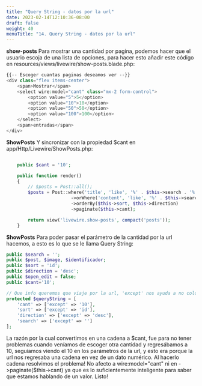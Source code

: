 ```yaml
---
title: "Query String - datos por la url"
date: 2023-02-14T12:10:36-08:00
draft: false
weight: 40
menuTitle: "14. Query String - datos por la url"
---
```


**show-posts**
Para mostrar una cantidad por pagina, podemos hacer que el usuario escoja de una lista de opciones, para hacer esto añadir este código en  resources/views/livewire/show-posts.blade.php:
```php
{{-- Escoger cuantas paginas deseamos ver --}}
<div class="flex items-center">
    <span>Mostrar</span>
    <select wire:model="cant" class="mx-2 form-control">
        <option value="5">5</option>
        <option value="10">10</option>
        <option value="50">50</option>
        <option value="100">100</option>
    </select>
    <span>entradas</span>
</div> 
``` 

**ShowPosts**
Y sincronizar con la propiedad $cant en app/Http/Livewire/ShowPosts.php:
```php

    public $cant = '10';

    public function render()
    {
        // $posts = Post::all();
        $posts = Post::where('title', 'like', '%' . $this->search . '%')
                        ->orWhere('content', 'like', '%' . $this->search . '%')
                        ->orderBy($this->sort, $this->direction)
                        ->paginate($this->cant);

        return view('livewire.show-posts', compact('posts'));
    }
```

**ShowPosts**
Para poder pasar el parámetro de la cantidad por la url hacemos, a esto es lo que se le llama Query String:
```php
public $search = '';
public $post, $image, $identificador;
public $sort = 'id';
public $direction = 'desc';
public $open_edit = false;
public $cant='10';

// Que info queremos que viaje por la url, 'except' nos ayuda a no colocar ciertos valores en la url
protected $queryString = [
    'cant' => ['except' => '10'],
    'sort' => ['except' => 'id'],
    'direction' => ['except' => 'desc'],
    'search' => ['except' => '']
]; 
``` 
La razón por la cual convertimos en una cadena a $cant, fue para no tener problemas cuando veníamos de escoger otra cantidad y regresábamos a 10, seguíamos viendo el 10 en los parámetros de la url, y esto era porque la url nos regresaba una cadena en vez de un dato numérico. Al hacerlo cadena resolvimos el problema!
No afecto a  wire:model="cant" ni en ->paginate($this->cant) ya que es lo suficientemente inteligente para saber que estamos hablando de un valor.
Listo!